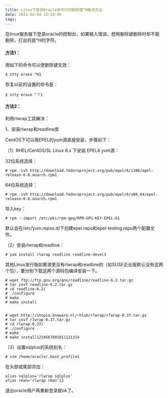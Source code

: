 ```yaml
---
title: Linux下登录Oracle命令行时删除键^H解决方法
date: 2021-04-04 15:19:36
tags:
---
```


在linux服务器下登录oracle的控制台，如果输入错误，想用删除键删除时却不能删除，打出的是^H的字符。

#### **方法1：**

用如下的命令可以使删除键生效：

```
$ stty erase ^H1
```

<!-- more -->

恢复以前的设置的命令是：

```
$ stty erase ^？1
```

#### **方法2：**

利用rlwrap工具解决：

1、安装rlwrap和readline库

CentOS下可以用EPEL的yum源直接安装，步骤如下：

（1）RHEL/CentOS/SL Linux 6.x 下安装 EPEL6 yum源：

32位系统选择：

```
# rpm -ivh http://download.fedoraproject.org/pub/epel/6/i386/epel-release-6-8.noarch.rpm1
```

64位系统选择：

```
# rpm -ivh http://download.fedoraproject.org/pub/epel/6/x86_64/epel-release-6-8.noarch.rpm1
```

导入key：

```
# rpm --import /etc/pki/rpm-gpg/RPM-GPG-KEY-EPEL-61
```

默认会在/etc/yum.repos.d/下创建epel.repo和epel-testing.repo两个配置文件。

（2）安装rlwrap和readline：

```
# yum install rlwrap readline readline-devel1
```

其他Linux发行版如果源里没有rlwrap和readline的（如SUSE企业版默认没有这两个包），要分别下载这两个源码包编译安装一下。

```
# wget ftp://ftp.gnu.org/gnu/readline/readline-6.2.tar.gz
# tar zxvf readline-6.2.tar.gz
# cd readline-6.2/
# ./configure
# make
# make install


# wget http://utopia.knoware.nl/~hlub/rlwrap/rlwrap-0.37.tar.gz
# tar zxvf rlwrap-0.37.tar.gz
# cd rlwrap-0.37/
# ./configure
# make
# make install1234567891011121314
```

（3）设置sqlplus的系统别名：

```
# vim /home/oracle/.bash_profile1
```

在头部或尾部添加：

```
alias sqlplus='rlwrap sqlplus'
alias rman='rlwrap rman'12
```

退出oracle用户再重新登录就ok了。